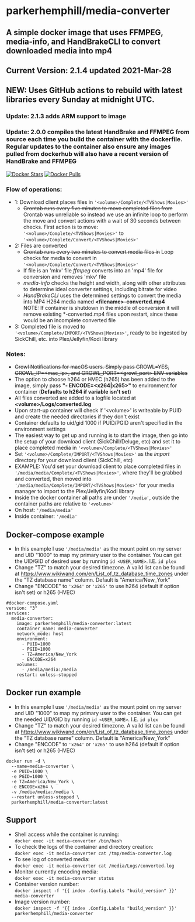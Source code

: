 # parkerhemphill/media-converter
## A simple docker image that uses FFMPEG, media-info, and HandBrakeCLI to convert downloaded media into mp4
## Current Version: 2.1.4 updated 2021-Mar-28
## NEW: Uses GitHub actions to rebuild with latest libraries every Sunday at midnight UTC.
### Update: 2.1.3 adds ARM support to image
### Update: 2.0.0 compiles the latest HandBrake and FFMPEG from source each time you build the container with the dockerfile.  Regular updates to the container also ensure any images pulled from dockerhub will also have a recent version of HandBrake and FFMPEG
[![Docker Stars](https://img.shields.io/docker/stars/parkerhemphill/media-converter)](https://store.docker.com/community/images/parkerhemphill/media-converter) 
[![Docker Pulls](https://img.shields.io/docker/pulls/parkerhemphill/media-converter)](https://store.docker.com/community/images/parkerhemphill/media-converter)
### Flow of operations:
* 1: Download client places files in `'<volume>/Complete/<TVShows|Movies>'`
  * ~~Crontab runs every five minutes to move completed files from~~ Crontab was unreliable so instead we use an infinite loop to perform the move and convert actions with a wait of 30 seconds between checks.  First action is to move:  `'<volume>/Complete/<TVShows|Movies>'` to `'<volume>/Complete/Convert/<TVShows|Movies>'`
* 2: Files are converted
  * ~~Crontab runs every two minutes to convert media files in~~ Loop checks for media to convert in `'<volume>/Complete/Convert/<TVShows|Movies>'`
  * If file is an 'mkv' file *ffmpeg* converts into an 'mp4' file for conversion and removes 'mkv' file
  * *media-info* checks the height and width, along with other attributes to determine ideal converter settings, including bitrate for video
  * *HandBrakeCLI* uses the determined settings to convert the media into MP4 H264 media named **\<filename\>-converted.mp4**<br>
  NOTE: If container is shutdown in the middle of conversion it will remove existing \*-converted.mp4 files upon restart, since these would be an incomplete converted file 
* 3: Completed file is moved to `'<volume>/Complete/IMPORT/<TVShows|Movies>'`, ready to be ingested by SickChill, etc. into Plex/Jellyfin/Kodi library
  
### Notes:
* ~~Growl Notifications for macOS users.  Simply pass GROWL=YES, GROWL_IP=<mac_ip>, and GROWL_PORT=<growl_port> ENV variables~~
* The option to choose h264 or HVEC (h265) has been added to the image, simply pass **"- ENCODE=<x264|x265>"** to environment for container (**Defaults to h264 if variable isn't set**) 
* All files converted are added to a logfile located at **\<volume\>/Logs/converted.log**
* Upon start-up container will check if '\<volume\>' is writeable by PUID and create the needed directories if they don't exist
* Container defaults to uid/gid 1000 if PUID/PGID aren't specified in the environment settings
* The easiest way to get up and running is to start the image, then go into the setup of your download client (SickChill/Deluge, etc) and set it to place completed media in `'<volume>/Complete/<TVShows|Movies>'`
* Set `'<volume>/Complete/IMPORT/<TVShows|Movies>'` as the *import* directory for your download client (SickChill, etc)
* EXAMPLE: You'd set your download client to place completed files in `'/media/media/Complete/<TVShows|Movies>'`, where they'll be grabbed and converted, then moved into `'/media/media/Complete/IMPORT/<TVShows|Movies>'` for your media manager to import to the Plex/Jellyfin/Kodi library
* Inside the docker container all paths are under `'/media'`, outside the container paths are relative to `'<volume>'`
 * On host: `'/media/media'`
 * Inside container: `'/media'`

## Docker-compose example
* In this example I use `'/media/media'` as the mount point on my server and UID "1000" to map my primary user to the container.  You can get the UID/GID of desired user by running `id <USER_NAME>`.  I.E. `id plex`
* Change "TZ" to match your desired timezone.  A vaild list can be found at https://www.wikiwand.com/en/List_of_tz_database_time_zones under the "TZ database name" column.  Default is "America/New_York"
* Change "ENCODE" to `'x264'` or `'x265'` to use h264 (default if option isn't set) or h265 (HVEC)
```
#docker-compose.yaml
version: "3"
services:
  media-converter:
    image: parkerhemphill/media-converter:latest
    container_name: media-converter
    network_mode: host
    environment:
      - PUID=1000
      - PGID=1000
      - TZ=America/New_York
      - ENCODE=x264
    volumes:
      - /media/media:/media
    restart: unless-stopped
```
## Docker run example
* In this example I use `'/media/media'` as the mount point on my server and UID "1000" to map my primary user to the container.  You can get the needed UID/GID by running `id <USER_NAME>`.  I.E. `id plex`
* Change "TZ" to match your desired timezone.  A vaild list can be found at https://www.wikiwand.com/en/List_of_tz_database_time_zones under the "TZ database name" column.  Default is "America/New_York"
* Change "ENCODE" to `'x264'` or `'x265'` to use h264 (default if option isn't set) or h265 (HVEC)
```
docker run -d \
  --name=media-converter \
  -e PUID=1000 \
  -e PGID=1000 \
  -e TZ=America/New_York \
  -e ENCODE=x264 \
  -v /media/media:/media \
  --restart unless-stopped \
  parkerhemphill/media-converter:latest
```
## Support
* Shell access while the container is running:<br>
 `docker exec -it media-converter /bin/bash`
* To check the logs of the container and directory creation:<br>
 `docker exec -it media-converter cat /tmp/media-converter.log`
* To see log of converted media:<br>
 `docker exec -it media-converter cat /media/Logs/converted.log` 
* Monitor currently encoding media:<br>
 `docker exec -it media-converter status`
* Container version number:<br>
 `docker inspect -f '{{ index .Config.Labels "build_version" }}' media-converter`
* Image version number:<br>
 `docker inspect -f '{{ index .Config.Labels "build_version" }}' parkerhemphill/media-converter`
